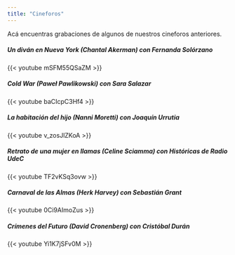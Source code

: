 ```yaml
---
title: "Cineforos"
---
```


Acá encuentras grabaciones de algunos de nuestros cineforos anteriores.

##### Un diván en Nueva York (Chantal Akerman) con Fernanda Solórzano
{{< youtube mSFM55QSaZM >}}

##### Cold War (Paweł Pawlikowski) con Sara Salazar
{{< youtube baCIcpC3Hf4 >}}

##### La habitación del hijo (Nanni Moretti) con Joaquín Urrutia
{{< youtube v_zosJlZKoA >}}

##### Retrato de una mujer en llamas (Celine Sciamma) con Históricas de Radio UdeC
{{< youtube TF2vKSq3ovw >}}

##### Carnaval de las Almas (Herk Harvey) con Sebastián Grant
{{< youtube 0Ci9AImoZus >}}

##### Crímenes del Futuro (David Cronenberg) con Cristóbal Durán
{{< youtube Yi1K7jSFv0M >}}